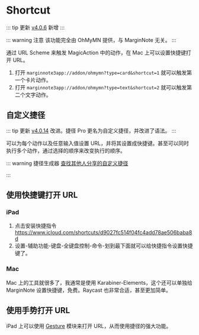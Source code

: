 <script setup>
import Shortcut from '/.vitepress/components/Shortcut.vue';
</script>
# Shortcut

::: tip 更新
[v4.0.6](/update.md) 新增
:::

::: warning 注意
该功能完全由 OhMyMN 提供，与 MarginNote 无关。
:::

通过 URL Scheme 来触发 MagicAction 中的动作，在 Mac 上可以设置快捷键打开 URL。

1. 打开 `marginnote3app://addon/ohmymn?type=card&shortcut=1` 就可以触发第一个卡片动作。
2. 打开 `marginnote3app://addon/ohmymn?type=text&shortcut=2` 就可以触发第二个文字动作。

## 自定义捷径

::: tip 更新
[v4.0.14](/update.md) 改进。捷径 Pro 更名为自定义捷径，并改进了语法。
:::

可以为每个动作以及任意输入值设置 URL，并将其设置成快捷键。甚至可以同时执行多个动作，通过选择的顺序来改变执行的顺序。

::: warning 捷径生成器
[查找其他人分享的自定义捷径](https://busiyi.notion.site/901a63985532448e80ea493c461448c5?v=94f16166782c4285bf6fcb5937803d30)

<Shortcut/>

:::


## 使用快捷键打开 URL
### iPad
1. 点击安装快捷指令 https://www.icloud.com/shortcuts/d9027fc514f04fc4add78ae506baba8d
2. 设置-辅助功能-键盘-全键盘控制-命令-划到最下面就可以给快捷指令设置快捷键了。
### Mac

Mac 上的工具就很多了，我通常是使用 Karabiner-Elements，这个还可以单独给 MarginNote 设置快捷键，免费。Raycast 也非常合适，甚至更加简单。

## 使用手势打开 URL

iPad 上可以使用 [Gesture](gesture.md#自定义捷径) 模块来打开 URL，从而使用捷径的强大功能。